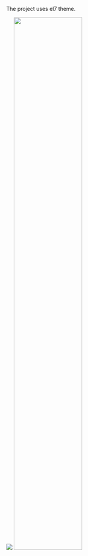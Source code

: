 The project uses el7 theme.

<img src="Page/Page.jpg">
<img src="Page/Page%20Phone.jpg" width="60%">